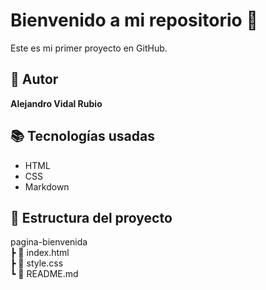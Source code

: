 # Bienvenido a mi repositorio 🚀

Este es mi primer proyecto en GitHub.

## 👤 Autor
**Alejandro Vidal Rubio**

## 📚 Tecnologías usadas
- HTML
- CSS
- Markdown

## 📁 Estructura del proyecto

pagina-bienvenida  
┣ 📄 index.html  
┣ 📄 style.css  
┗ 📄 README.md  
